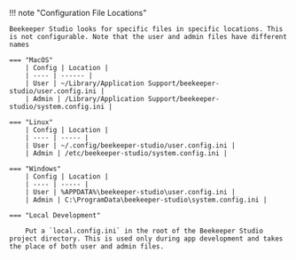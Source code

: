 !!! note "Configuration File Locations"

    Beekeeper Studio looks for specific files in specific locations. This is not configurable. Note that the user and admin files have different names

    === "MacOS"
        | Config | Location |
        | ---- | ------ |
        | User | ~/Library/Application Support/beekeeper-studio/user.config.ini |
        | Admin | /Library/Application Support/beekeeper-studio/system.config.ini |

    === "Linux"
        | Config | Location |
        | ---- | ----- |
        | User | ~/.config/beekeeper-studio/user.config.ini |
        | Admin | /etc/beekeeper-studio/system.config.ini |

    === "Windows"
        | Config | Location |
        | ---- | ----- |
        | User | %APPDATA%\beekeeper-studio\user.config.ini |
        | Admin | C:\ProgramData\beekeeper-studio\system.config.ini |

    === "Local Development"

        Put a `local.config.ini` in the root of the Beekeeper Studio project directory. This is used only during app development and takes the place of both user and admin files.